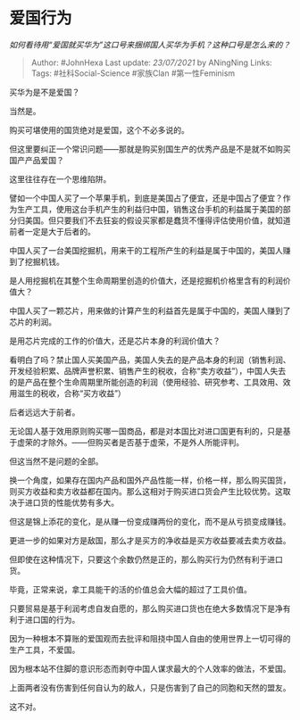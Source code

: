 # 爱国行为
*如何看待用“爱国就买华为”这口号来捆绑国人买华为手机？这种口号是怎么来的？*

> Author: #JohnHexa
Last update: *23/07/2021* by ANingNing
Links:
Tags:  #社科Social-Science #家族Clan #第一性Feminism



买华为是不是爱国？

当然是。

购买可堪使用的国货绝对是爱国，这个不必多说的。

但这里要纠正一个常识问题——那就是购买别国生产的优秀产品是不是就不如购买国产产品爱国？

这里往往存在一个思维陷阱。

譬如一个中国人买了一个苹果手机，到底是美国占了便宜，还是中国占了便宜？作为生产工具，使用这台手机产生的利益归中国，销售这台手机的利益属于美国的部分归美国。但只要我们不去狂妄的假设买家都是蠢货不懂得评估使用价值，就知道前者一定是大于后者的。

中国人买了一台美国挖掘机，用来干的工程所产生的利益是属于中国的，美国人赚到了挖掘机钱。

是人用挖掘机在其整个生命周期里创造的价值大，还是挖掘机价格里含有的利润价值大？

中国人买了一颗芯片，用来做的计算产生的利益首先是属于中国的，美国人赚到了芯片的利润。

是用芯片完成的工作的价值大，还是芯片本身的利润价值大？

看明白了吗？禁止国人买美国产品，美国人失去的是产品本身的利润（销售利润、开发经验积累、品牌声誉积累、销售产生的税收，合称“卖方收益”），中国人失去的是产品在整个生命周期里所能创造的利润（使用经验、研究参考、工具效用、效用滋生的税收，合称“买方收益”）

后者远远大于前者。

无论国人基于效用原则购买哪一国商品，都是对本国比对进口国更有利的，只是基于虚荣的才除外。——但购买者是否基于虚荣，不是外人所能评判。

但这当然不是问题的全部。

换一个角度，如果存在国内产品和国外产品性能一样，价格一样，那么购买国货，则买方收益和卖方收益都在国内。那么这相对于购买进口货会产生比较优势。这取决于进口货的性能优势有多大。

但这是锦上添花的变化，是从赚一份变成赚两份的变化，而不是从亏损变成赚钱。

更进一步的如果对方是敌国，那么才是买方的净收益是买方收益要减去卖方收益。

但即使在这种情况下，只要这个余数仍然是正的，那么购买行为仍然有利于进口货。

毕竟，正常来说，拿工具能干的活的价值总会大幅的超过了工具价值。

只要贸易是基于利润考虑自发自愿的，那么购买进口货也在绝大多数情况下是净有利于进口国的行为。

  


因为一种根本不算账的爱国观而去批评和阻挠中国人自由的使用世界上一切可得的生产工具，不爱国。

因为根本站不住脚的意识形态而剥夺中国人谋求最大的个人效率的做法，不爱国。

上面两者没有伤害到任何自认为的敌人，只是伤害到了自己的同胞和天然的盟友。

这不对。




